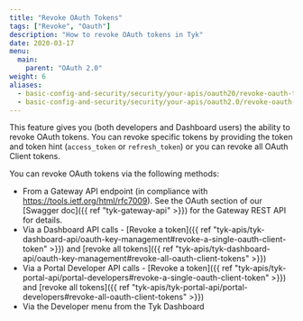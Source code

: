 ```yaml
---
title: "Revoke OAuth Tokens"
tags: ["Revoke", "Oauth"]
description: "How to revoke OAuth tokens in Tyk"
date: 2020-03-17
menu:
  main:
    parent: "OAuth 2.0"
weight: 6
aliases:
  - basic-config-and-security/security/your-apis/oauth20/revoke-oauth-tokens
  - basic-config-and-security/security/your-apis/oauth2.0/revoke-oauth-tokens
---
```


This feature gives you (both developers and Dashboard users) the ability to revoke OAuth tokens. You can revoke specific tokens by providing the token and token hint (`access_token` or `refresh_token`) or you can revoke all OAuth Client tokens. 

You can revoke OAuth tokens via the following methods:

* From a Gateway API endpoint (in compliance with https://tools.ietf.org/html/rfc7009). See the OAuth section of our [Swagger doc]({{ ref "tyk-gateway-api" >}}) for the Gateway REST API for details.
* Via a Dashboard API calls - [Revoke a token]({{ ref "tyk-apis/tyk-dashboard-api/oauth-key-management#revoke-a-single-oauth-client-token" >}}) and [revoke all tokens]({{ ref "tyk-apis/tyk-dashboard-api/oauth-key-management#revoke-all-oauth-client-tokens" >}})
* Via a Portal Developer API calls - [Revoke a token]({{ ref "tyk-apis/tyk-portal-api/portal-developers#revoke-a-single-oauth-client-token" >}}) and [revoke all tokens]({{ ref "tyk-apis/tyk-portal-api/portal-developers#revoke-all-oauth-client-tokens" >}})
* Via the Developer menu from the Tyk Dashboard

